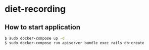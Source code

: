 # diet-recording

## How to start application



```bash
$ sudo docker-compose up -d
$ sudo docker-compose run apiserver bundle exec rails db:create
```